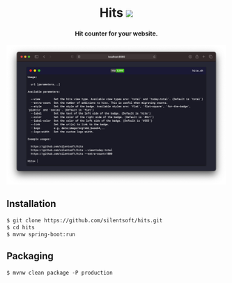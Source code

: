<h1 align="center">
  Hits
  <a href="https://hits.sh"><img src="https://hits.sh/github.com/silentsoft/hits.svg"/></a>
  <h3 align="center">
    <sup>
      <h4>Hit counter for your website.</h4>
    </sup>
  </h3>
</h1>

![](.images/hits-screenshot.png)

## Installation
```
$ git clone https://github.com/silentsoft/hits.git
$ cd hits
$ mvnw spring-boot:run
```

## Packaging
```
$ mvnw clean package -P production
```
